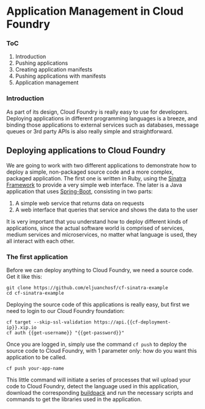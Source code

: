 Application Management in Cloud Foundry
=======================================

### ToC

1.	Introduction
2.	Pushing applications
3.	Creating application manifests
4.	Pushing applications with manifests
5.	Application management

### Introduction

As part of its design, Cloud Foundry is really easy to use for developers.
Deploying applications in different programming languages is a breeze, and binding those applications to external services such as databases, message queues or 3rd party APIs is also really simple and straightforward.

## Deploying applications to Cloud Foundry

We are going to work with two different applications to demonstrate how to deploy a simple, non-packaged source code and a more complex, packaged application. The first one is written in Ruby, using the [Sinatra Framework](http://www.sinatrarb.com/) to provide a very simple web interface. The later is a Java application that uses [Spring-Boot](http://projects.spring.io/spring-boot/), consisting in two parts:

1. A simple web service that returns data on requests
2. A web interface that queries that service and shows the data to the user

It is very important that you understand how to deploy different kinds of applications, since the actual software world is comprised of services, medium services and microservices, no matter what language is used, they all interact with each other.

### The first application

Before we can deploy anything to Cloud Foundry, we need a source code.
Get it like this:

```
git clone https://github.com/eljuanchosf/cf-sinatra-example
cd cf-sinatra-example
```

Deploying the source code of this applications is really easy, but first we need to login to our Cloud Foundry foundation:
```
cf target --skip-ssl-validation https://api.{{cf-deployment-ip}}.xip.io
cf auth {{get-username}} "{{get-password}}"
```

Once you are logged in, simply use the command `cf push` to deploy the source code to Cloud Foundry, with 1 parameter only: how do you want this application to be called.
```
cf push your-app-name
```
This little command will initiate a series of processes that wil upload your code to Cloud Foundry, detect the language used in this application, download the corresponding [buildpack](http://docs.cloudfoundry.org/buildpacks/) and run the necessary scripts and commands to get the libraries used in the application.
